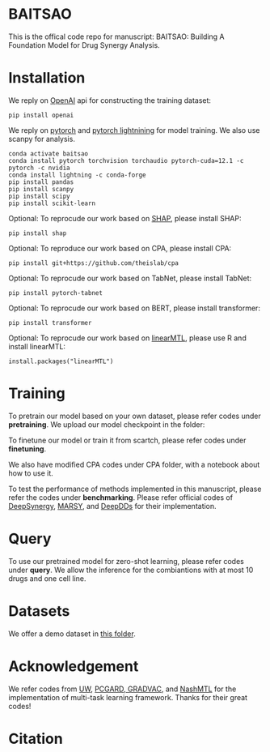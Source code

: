# BAITSAO

This is the offical code repo for manuscript: BAITSAO: Building A Foundation Model for Drug Synergy Analysis.

# Installation

We reply on [OpenAI](https://openai.com/) api for constructing the training dataset:

```
pip install openai
```

We reply on [pytorch](https://pytorch.org/get-started/locally/) and [pytorch lightnining](https://lightning.ai/docs/pytorch/stable/) for model training. We also use scanpy for analysis.

```
conda activate baitsao
conda install pytorch torchvision torchaudio pytorch-cuda=12.1 -c pytorch -c nvidia
conda install lightning -c conda-forge
pip install pandas
pip install scanpy
pip install scipy
pip install scikit-learn
```

Optional: To reprocude our work based on [SHAP](https://shap.readthedocs.io/en/latest/index.html), please install SHAP:

```
pip install shap
```

Optional: To reproduce our work based on CPA, please install CPA:

```
pip install git+https://github.com/theislab/cpa
```

Optional: To reprocude our work based on TabNet, please install TabNet:

```
pip install pytorch-tabnet
```

Optional: To reprocude our work based on BERT, please install transformer:

```
pip install transformer
```

Optional: To reprocude our work based on [linearMTL](https://github.com/tohein/linearMTL), please use R and install linearMTL:

```
install.packages("linearMTL")
```

# Training

To pretrain our model based on your own dataset, please refer codes under **pretraining**. We upload our model checkpoint in the folder:

To finetune our model or train it from scartch, please refer codes under **finetuning**.

We also have modified CPA codes under CPA folder, with a notebook about how to use it.

To test the performance of methods implemented in this manuscript, please refer the codes under **benchmarking**. Please refer official codes of [DeepSynergy](https://github.com/KristinaPreuer/DeepSynergy/tree/master), [MARSY](https://github.com/Emad-COMBINE-lab/MARSY), and [DeepDDs](https://github.com/Sinwang404/DeepDDs) for their implementation.


# Query

To use our pretrained model for zero-shot learning, please refer codes under **query**. We allow the inference for the combiantions with at most 10 drugs and one cell line.  


# Datasets

We offer a demo dataset in [this folder](https://drive.google.com/drive/folders/1ZtfbJYSMnZH6HTUqbOlJBfiNkD5-9pIY?usp=sharing).

# Acknowledgement

We refer codes from [UW](https://github.com/Mikoto10032/AutomaticWeightedLoss), [PCGARD, GRADVAC](https://github.com/anzeyimana/Pytorch-PCGrad-GradVac-AMP-GradAccum), and [NashMTL](https://github.com/AvivNavon/nash-mtl) for the implementation of multi-task learning framework. Thanks for their great codes!


# Citation
